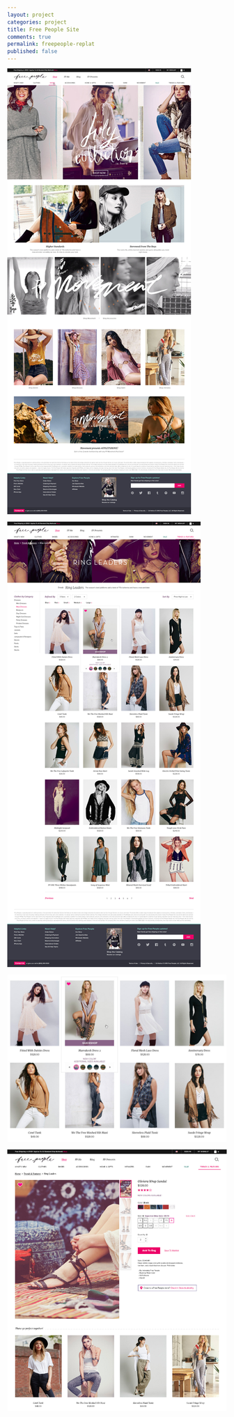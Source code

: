 ```yaml
---
layout: project
categories: project
title: Free People Site
comments: true
permalink: freepeople-replat
published: false
---
```


<a href="/img/projects/fp-site/img-1.jpg" target="_blank"><img src="/img/projects/fp-site/img-1.jpg" alt=""></a>

<a href="/img/projects/fp-site/img-2.jpg" target="_blank"><img src="/img/projects/fp-site/img-2.jpg" alt=""></a>

<a href="/img/projects/fp-site/img-4.jpg" target="_blank"><img src="/img/projects/fp-site/img-4.jpg" alt=""></a>

<a href="/img/projects/fp-site/img-3.jpg" target="_blank"><img src="/img/projects/fp-site/img-3.jpg" alt=""></a>